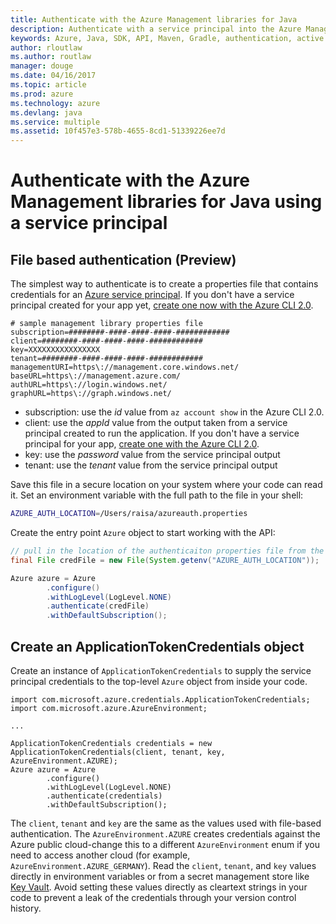 ```yaml
---
title: Authenticate with the Azure Management libraries for Java
description: Authenticate with a service principal into the Azure Management libraries for Java
keywords: Azure, Java, SDK, API, Maven, Gradle, authentication, active directory, service principal
author: rloutlaw
ms.author: routlaw
manager: douge
ms.date: 04/16/2017
ms.topic: article
ms.prod: azure
ms.technology: azure
ms.devlang: java
ms.service: multiple
ms.assetid: 10f457e3-578b-4655-8cd1-51339226ee7d
---
```



# Authenticate with the Azure Management libraries for Java using a service principal

## File based authentication (Preview)

The simplest way to authenticate is to create a properties file that contains credentials for an [Azure service principal](https://docs.microsoft.com/azure/active-directory/develop/active-directory-application-objects). If you don't have a service principal created for your app yet, [create one now with the Azure CLI 2.0](/cli/azure/create-an-azure-service-principal-azure-cli).

```text
# sample management library properties file
subscription=########-####-####-####-############
client=########-####-####-####-############
key=XXXXXXXXXXXXXXXX
tenant=########-####-####-####-############
managementURI=https\://management.core.windows.net/
baseURL=https\://management.azure.com/
authURL=https\://login.windows.net/
graphURL=https\://graph.windows.net/
```

- subscription: use the *id* value from `az account show` in the Azure CLI 2.0.
- client: use the *appId* value from the output taken from a service principal created to run the application. If you don't have a service principal for your app, [create one with the Azure CLI 2.0](https://docs.microsoft.com/cli/azure/create-an-azure-service-principal-azure-cli).
- key: use the *password* value from the service principal output 
- tenant: use the *tenant* value from the service principal output

Save this file in a secure location on your system where your code can read it. Set an environment variable with the full path to the file in your shell:

```bash
AZURE_AUTH_LOCATION=/Users/raisa/azureauth.properties
```

Create the entry point `Azure` object to start working with the API:

```java
// pull in the location of the authenticaiton properties file from the environment 
final File credFile = new File(System.getenv("AZURE_AUTH_LOCATION"));

Azure azure = Azure
        .configure()
        .withLogLevel(LogLevel.NONE)
        .authenticate(credFile)
        .withDefaultSubscription();
```

## Create an ApplicationTokenCredentials object

Create an instance of `ApplicationTokenCredentials` to supply the service principal credentials to the top-level `Azure` object from inside your code.

```
import com.microsoft.azure.credentials.ApplicationTokenCredentials;
import com.microsoft.azure.AzureEnvironment;

...

ApplicationTokenCredentials credentials = new ApplicationTokenCredentials(client, tenant, key, AzureEnvironment.AZURE);
Azure azure = Azure
        .configure()
        .withLogLevel(LogLevel.NONE)
        .authenticate(credentials)
        .withDefaultSubscription();
```

The `client`, `tenant` and `key` are the same as the values used with file-based authentication. The `AzureEnvironment.AZURE` creates credentials against the Azure public cloud-change this to a different `AzureEnvironment` enum if you need to access another cloud (for example, `AzureEnvironment.AZURE_GERMANY`).  Read the `client`, `tenant`, and `key` values directly in environment variables or from a secret management store like [Key Vault](/azure/key-vault/key-vault-whatis.md). Avoid setting these values directly as cleartext strings in your code to prevent a leak of the credentials through your version control history.



